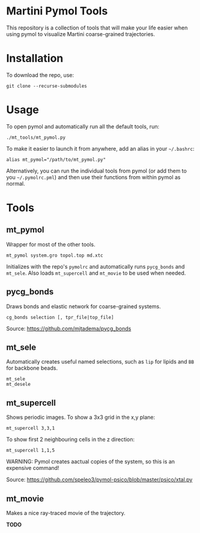 # Martini Pymol Tools

This repository is a collection of tools that will make your life easier
when using pymol to visualize Martini coarse-grained trajectories.

# Installation

To download the repo, use:
```
git clone --recurse-submodules
```

# Usage

To open pymol and automatically run all the default tools, run:
```
./mt_tools/mt_pymol.py
```

To make it easier to launch it from anywhere, add an alias in your `~/.bashrc`:
```
alias mt_pymol="/path/to/mt_pymol.py"
```

Alternatively, you can run the individual tools from pymol (or add them to you `~/.pymolrc.pml`)
and then use their functions from within pymol as normal.

# Tools

## mt_pymol
Wrapper for most of the other tools.
```
mt_pymol system.gro topol.top md.xtc
```
Initializes with the repo's `pymolrc` and automatically runs `pycg_bonds` and `mt_sele`. 
Also loads `mt_supercell` and `mt_movie` to be used when needed.

## pycg_bonds
Draws bonds and elastic network for coarse-grained systems.
```
cg_bonds selection [, tpr_file|top_file]
```
Source: https://github.com/mjtadema/pycg_bonds

## mt_sele
Automatically creates useful named selections, such as `lip` for lipids and `BB` for backbone beads.
```
mt_sele
mt_desele
```

## mt_supercell
Shows periodic images. To show a 3x3 grid in the x,y plane:
```
mt_supercell 3,3,1
```
To show first 2 neighbouring cells in the z direction:
```
mt_supercell 1,1,5
```
WARNING: Pymol creates aactual copies of the system, so this is an expensive command!

Source: https://github.com/speleo3/pymol-psico/blob/master/psico/xtal.py

## mt_movie
Makes a nice ray-traced movie of the trajectory.

**TODO**
